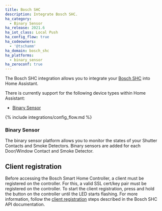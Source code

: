 ```yaml
---
title: Bosch SHC
description: Integrate Bosch SHC.
ha_category:
  - Binary Sensor
ha_release: 2021.6
ha_iot_class: Local Push
ha_config_flow: true
ha_codeowners:
  - '@tschamm'
ha_domain: bosch_shc
ha_platforms:
  - binary_sensor
ha_zeroconf: true
---
```


The Bosch SHC integration allows you to integrate your [Bosch SHC](https://www.bosch-smarthome.com) into Home Assistant.

There is currently support for the following device types within Home Assistant:

- [Binary Sensor](#binary-sensor)

{% include integrations/config_flow.md %}

### Binary Sensor

The binary sensor platform allows you to monitor the states of your Shutter Contacts and Smoke Detectors. Binary sensors are added for each Door/Window Contact and Smoke Detector.

## Client registration

Before accessing the Bosch Smart Home Controller, a client must be registered on the controller. For this, a valid SSL cert/key pair must be registered on the controller. To start the client registration, press and hold the button on the controller until the LED starts flashing. For more information, follow the [client registration](https://github.com/BoschSmartHome/bosch-shc-api-docs/tree/master/postman#register-a-new-client-to-the-bosch-smart-home-controller) steps described in the Bosch SHC API documentation.
